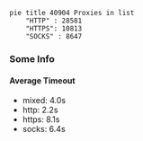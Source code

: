 
```mermaid
pie title 40904 Proxies in list
    "HTTP" : 28581
    "HTTPS": 10813
    "SOCKS" : 8647
```

### Some Info
#### Average Timeout

- mixed: 4.0s
- http: 2.2s
- https: 8.1s
- socks: 6.4s